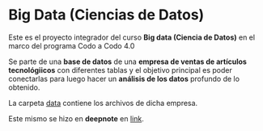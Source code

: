 # Big Data (Ciencias de Datos)
Este es el proyecto integrador del curso **Big data (Ciencia de Datos)** en el marco del programa Codo a Codo 4.0

Se parte de una **base de datos** de una **empresa de ventas de artículos tecnológiicos** con diferentes tablas y el objetivo principal es poder conectarlas para luego hacer un **análisis de los datos** profundo de lo obtenido.

La carpeta [data](https://github.com/LautaroOchotorena/Big-Data-Ciencias-de-Datos-Codo-a-Codo-4.0/tree/main/data) contiene los archivos de dicha empresa.

Este mismo se hizo en **deepnote** en [link](https://deepnote.com/@lautaro-ochotorena-d787/TP-Final-Integrador-d6184b2a-f349-406f-adc8-df2039bd5ffc).




